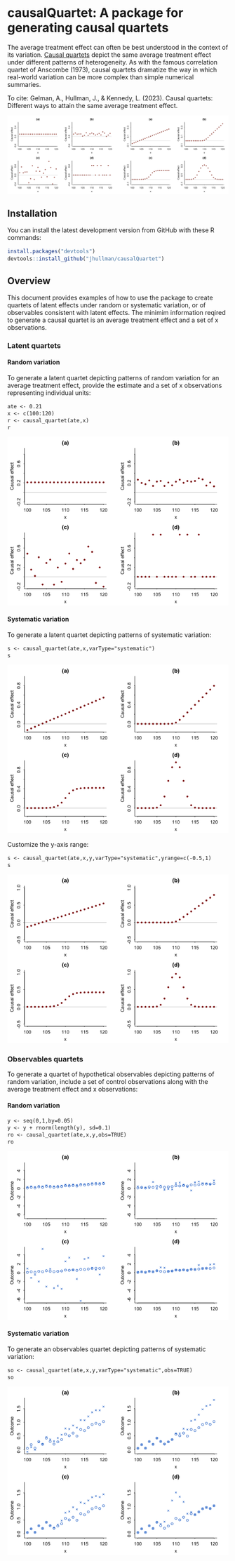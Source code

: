 # causalQuartet: A package for generating causal quartets
The average treatment effect can often be best understood in the context of its variation. <a href="http://users.eecs.northwestern.edu/~jhullman/Causal_quartets.pdf">Causal quartets</a> depict the same average treatment effect under different patterns of heterogeneity. As with the famous correlation quartet of Anscombe (1973), causal quartets dramatize the way in which real-world variation can be more complex than simple numerical summaries.

To cite: Gelman, A., Hullman, J., & Kennedy, L. (2023). Causal quartets: Different ways to attain the same average treatment effect.

![Alt text](figures/latent_quartets.png?raw=true "Title")


## Installation

You can install the latest development version from GitHub with these R
commands:

``` r
install.packages("devtools")
devtools::install_github("jhullman/causalQuartet")
```

## Overview

This document provides examples of how to use the package to create quartets of latent effects under random or systematic variation, or of observables consistent with latent effects. The minimim information reqired to generate a causal quartet is an average treatment effect and a set of x observations.

### Latent quartets

#### Random variation
To generate a latent quartet depicting patterns of random variation for an average treatment effect, provide the estimate and a set of x observations representing individual units:

```{r}
ate <- 0.21
x <- c(100:120)
r <- causal_quartet(ate,x)
r
```
![Alt text](figures/latent_random_ate0.21_x100:120.png?raw=true "Title")

#### Systematic variation

To generate a latent quartet depicting patterns of systematic variation:

```{r}
s <- causal_quartet(ate,x,varType="systematic")
s
```
![Alt text](figures/latent_systematic_ate0.21_x100:120.png?raw=true "Title")

Customize the y-axis range:

```{r}
s <- causal_quartet(ate,x,y,varType="systematic",yrange=c(-0.5,1)
s
```
![Alt text](figures/latent_systematic_ate0.21_x100:120_yrange.png?raw=true "Title")



### Observables quartets

To generate a quartet of hypothetical observables depicting patterns of random variation, include a set of control observations along with the average treatment effect and x observations:

#### Random variation

```{r}
y <- seq(0,1,by=0.05)
y <- y + rnorm(length(y), sd=0.1)
ro <- causal_quartet(ate,x,y,obs=TRUE)
ro
```
![Alt text](figures/observables_random_ate0.21_x100:120.png?raw=true "Observables quartet with random variation")

#### Systematic variation

To generate an observables quartet depicting patterns of systematic variation:

```{r}
so <- causal_quartet(ate,x,y,varType="systematic",obs=TRUE)
so
```

![Alt text](figures/observables_systematic_ate0.21_x100:120.png?raw=true "Observables quartet with systematic variation")
